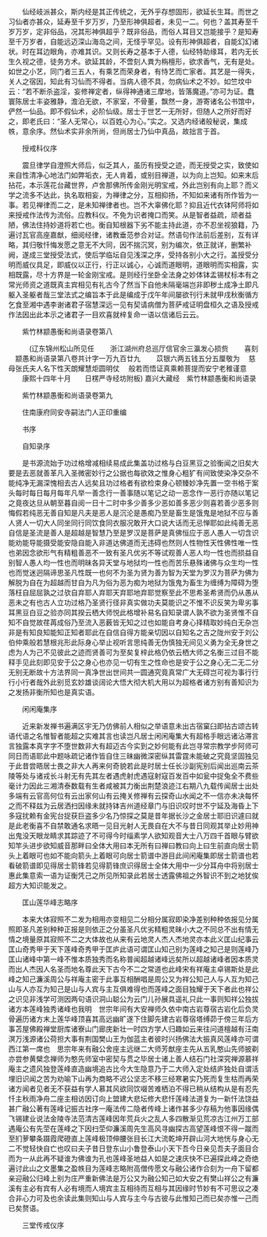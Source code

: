 <!-- { "loadSidebar": true } -->
　　仙经岐派甚众，斯内经是其正传统之，无外乎存想固形，欲延长生耳。而世之习仙者亦甚众，延寿至千岁万岁，乃至形神俱超者，未见一二。何也？盖其寿至千岁万岁，定非俗品，况其形神俱超乎？既非俗品，而俗人耳目又岂能接乎？是知寿至千万岁者，自能远迈深山海岛之间，无怪乎罕见。设有形神俱超者，自能幻幻诸状。时在耳边眼角，亦难其识。又则长寿之基本于人德，仙经特助缘耳，若内无长生久视之德，徒务方术。欲延其龄，不啻刻人粪为栴檀形，欲求香气，无有是处。如世之小艺，同门者三五人，有乘艺而荣身者，有恃艺而亡家者。其艺是一得失，关人之宿因，知此有习仙而不得者。当病人德不具，勿病仙术之不妙。如竺坟中云：“若不断杀盗淫，妄修禅定者，纵得神通诸三摩地，皆落魔道。”亦可为证。蠢寰陈居士丰姿雅静，澹泊无欲，不家室，不骨董，飘然一身，游寄诸名公书馆中，俨然一仙品。即不假仙术，必阶仙级。居士于世艺一无所好，但随人之所好而好之，即老氏曰：“圣人无常心，以百姓心为心。”实之。又选内经诸般秘说，集成帙，意余序。然仙术实非余所尚，但尚居士乃仙中真品，故拙言于首。

　　授戒科仪序

　　震旦律学自澄照大师后，似乏其人，虽历有授受之迹，而无授受之实，致使如来自性清净心地法门如弊垢衣，无人肯着，或别目禅道，以为向上岂知。如来末后拈花，本示莲花台藏世界，卢舍那佛所传金刚光明宝戒，外此岂别有向上耶？而义学之流多不达此，执名取相妄，为禅律之分，互相抑扬，不知如来诸有所作皆为一事。若见禅律而二之，是未知禅律者也。岂不大辜佛化耶？抑且近代衣钵阿师将如来授戒作法传为流俗。应教科仪。不免为识者掩口而笑。从是智者益疏，顽者益陋，佛法住持妙道将若亡也。衡自知根器下劣不能主持此道，亦不忍坐视狼籍，乃遍讨瓦官高座嘉猷，细阅经律，诸教垂范参合对证。然语句作法前后差别，互有详略，其归敬忏悔发愿之意无不大同，因不揣沉冥，别为编次，依正就详，删繁补阙，遂成三堂授受法式，使后学临坛自见浅深之序，受持各别小大之行。盖授受分明而威仪具足，即威仪以正行，行正以诚心，心诚而道眼明，道眼明而实相露，实相既露，尽十方界是一轮金刚宝戒。是则经行坐卧全法身之妙体钵盂锡杖标本有之常光师资之道既真主宾相见有礼古今了然当下自他未隔毫端岂非即秽土成净土即凡躯入圣躯者哉三堂法式之编旨本于此是编成于戊午年间屡欲刊行未就甲戌秋衡循方乞食至湘中遇李谢诸君子宿慧深远一见有契请病僧为菩萨戒证明盘桓久之语及授戒作法因出此本示之诸君子一目欢喜就梓复命一语以信诸后云云。

　　紫竹林颛愚衡和尚语录卷第八

　　　(辽东锦州松山所见任
　　浙江湖州府总巡厅信官余三瀛发心损赀
　　喜刻
　颛愚和尚语录第八卷共计字一万九百廿九
　　苡银六两五钱五分五厘敬为
　慈母张氏夫人名下性天朗耀慧炬圆明仗
　般若而悟证真乘赖菩提而安宁老稚谨意
　　康熙十四年十月　　日楞严寺经坊附板)
嘉兴大藏经　紫竹林颛愚衡和尚语录


　　紫竹林颛愚衡和尚语录卷第九

　　住南康府同安寺嗣法门人正印重编

　　书序

　　自知录序

　　是书源流始于功过格增减相续易成此集盖功过格与白豆黑豆之验衡闻之旧矣大要是去恶就善革凡入圣微密妙行之公据也每欲效之惟身心粗犷有间致使染净交杂不能纯净无漏深愧相去古人远矣且功过格者有欲检束身心顿臻妙净先置一空书格于案头每时每日每月每年凡举一善念行一善事随以笔记之动一恶念作一恶行亦随以笔记之竟夜达旦从朝至暮自阅一日十二时中多少善多少恶如善多恶少则喜若善少恶多则悔假若纯恶无善自知是凡夫是恶人是沉沦是愚痴乃至是畜生是饿鬼是地狱不应与善人贤人一切大人同坐同行同饮食同衣服况敢开大口说大话而无忌惮耶如此纯善无恶自信是圣流是善人是超越是智慧乃至是罗汉是菩萨是真佛恒应于恶人愚人一切含识能劝能导能摄受能安隐自能入非道达佛道而无违碍也然则人性物性天性佛性唯一性也弟因念欲形气有精粗善恶不一致有圣凡优劣不等试观善人恶人均一性也而损益自别智人愚人均一性也而明昧各异天堂与地狱均一性也而苦乐悬殊诸佛与众生均一性也而觉迷迥隔谛思圣凡性既一也何不为圣为贤为善为智为天堂为罗汉为菩萨为佛为解脱为自在为超越而甘自为凡为俗为恶为痴为地狱为饿鬼为畜生为缠缚为障碍为堕落枉自屈屈孰之过欤自弃耶人弃耶天弃耶地弃耶觉察至此不思希圣希贤而仍从愚从恶未之有也古人立功过格乃圣贤行径非真实做功夫莫能识之不惟不识反笑为卑劣事耳黑豆白豆之验亦同其揆云栖大师悦此格增补易名自知录谓人孰不欲为圣贤惟不自知不自觉故荏苒成俗乃至流入恶薮皆无知之过也如能自考身心择精取妙纯白无杂岂非是有知良知能知正知者耶此在自信自得方能亲切因以自知名之吉之陇州安于刘公伯仲乘般若慧根兆形此际身心举止视听言思纯善无伪慎独无间见义勇为全无身世之虑为人为己不见彼此之迹而贤善可为至矣复梓此格仍依云栖大师之名衡三过目不能释手见此刻即见安于公之身心也亦见一切有生之性命也是安于公之身心无二无二分无别无断故十方法界同一真净世出世间共一圆通究竟真常广大无碍岂可视为事行行行小行者哉外此别觅玄妙雄谈阔论大悟大彻大机大用以为超格者诸方别有善知识为之发扬非衡所知也是真实语。

　　闲闲庵集序

　　近来新发禅书遍满区宇无乃仿佛前人相似之举语意未出古宿窠臼即拈古颂古转语代语之名惟智者能超之实难其言也读岂凡居士闲闲庵集大有超格手眼远诸沾滞言言独露本真字字不堕世数非大有超迈古今实到之妙何能有此岂寻常宗教学步阿师可同日而语耶此中题咏疏记诸作皆自住三昧幽微深密纵其雷霆未能破之究竟坚固独见于此昔尝晤居士畏之非大人再来何奇貌若此是时居士任长沙副宪别后闻出巡南云茶陵等处与诸戎长斗射无有先其左者遇虎射虎遇寇射寇百发百中如瓮中捉兔全不费些毫计力因此三湘清泰数载有生者咸被其力衡出荆楚浪迹江右期八九载传闻居士出处多端有云官高何位有云出家何山有云掩关修禅有云探奇山水闻之不一信亦未决每怀之而不释兹为云居洒扫因缘未就持钵吉州道经章门与旧识叹时世不宁延及海昏上下多寇扰赖有金宪台捉获巨盗多少名乃惊探之莫是昔年据长沙之金居士耶旧识遽曰就是此老衡喜不自禁敢通名求晤一见目光射人无畏自在大不与昔日同观其举止妙用神出鬼没天眼龙睛求其踪迹了不可得今时缁素学人欲知观音大士八万四千首眼与臂欲知竿头进步欲知威音那畔曰全体大用曰本无所有曰禅曰教曰向上曰生前直向居士箭头上着眼可也如不能向箭头上着眼可向居士箭谱中游目此间闲庵集即居士箭谱也若看破箭谱即见得居士箭锋若见得箭锋庶识得居士全体大用中一少分耳舟中将别居士惠此集意索一语为证衡凭己之所见所知录此若居士透露佛祖之外智识不到之地犹俟超方大知识能发之。

　　匡山莲华峰志略序

　　本来大体寂照不二发为相用亦变相见二分相分属寂即染净差别种种依报见分属照即圣凡差别种种正报是则依正之分虽圣凡优劣精粗灵昧小大之不同总不出有情无情之境量原其寂照不二之大体故也从来有云地灵人杰人杰地灵亦本此义匡山纪事云匡山奇秀甲于天下莲峰奇秀甲于匡庐此语可谓匡山知己别为莲峰之知己是则莲峰乃匡山诸峰中第一峰不惟本质独秀而名称普闻超越诸峰远矣所以超越诸峰者因本质灵而出人杰因人名圣而地名尊此天下古今不二之常道也此峰宋有祥庵主卓锡斯处是此峰之知己濂溪周公与祥庵主密于此事互相酬唱是周公又为祥公知己人与人互为知己山与人亦互为知己是山与人宾与主互俱难得也而莲峰之面目独耀于天下者此也祥公之识见非浅学可测因两句语识洞山聪公为云门儿孙展具遥礼只此一事则知祥公独拔诸方本莲峰独秀诸峰也我明　世宗年间有大安禅师久依中南古岩尊宿古岩化后负灵骨遍历诸方末上莲华峰顶喜其高远幽旷遂下住脚先建古岩尊宿塔缚茆于傍三年后方事苫屋佛殿禅堂厨库诸寮山门廊庑新壮一时四方学人归趣如云来往问道檀越有汪南溟万浅源诸公荷担大事有荆国樊山王为伽蓝主者彼时兴扬佛法大振真风莲峰亦可谓西江第一席也　思宗年来有融公舍座主远继二大师芳猷座主先从五乳憨山先师披剃亦尝参黄檗念禅师为憨先师室中密契与贯之毕居士诸上善人结石门社深究禅源慕祥庵主之遗风独登莲峰直造幽境追古比今大生隐意乃于二大师入定处结庐独处自谓活埋旧识闻之苦为劝喻下山再为商略不迟公坚志不移三经寒暑实乃死而复生枯而再荣诸方闻者见者无不获益有学人慕其风欲同饮啜苦难栖泊不得已稍从结构从是有忍先忏主秋雨净舟二座主相访因订向上盟建大悲坛修大悲忏莲峰法道复为一新忏法饶益甚广融公著有莲峰记振古社序一庵法传二隐者传峰上诸作甚多少存稿为他事因缘偶飞锡建业说法金陵寺法范清古莲峰因年荒兵火之乱人多四散渐见荒凉古江州万工部遇庵公有先茔在莲峰之下因扫茔仰濂溪周先生高风寻幽探古高望莲峰恨不得一蹴而至扪萝攀条蹑霞爬磴直上莲峰极顶伸腰张目长江大流乾坤开辟山河大地恍与身心无二不觉轻快自亡也叹曰夫子昔日登东山小鲁登泰山小天下吾今日亲见吾夫子面目合而为一从此再不疑谁为佛谁为孔也莲峰圣地益人如是之速庆快不已遍探此峰之奇绝遍讨此山之文墨集之盈帙目为莲峰志略附高僧传愿文与融公诸作合刻为一舟下留都亲迎融公归峰上别为庄严重新佛法是万公又为融公知己如大安之有樊山祥公之有濂溪有主必有宾有人必有境而人境宾主互相待而互相与其因缘时节妙有不可思议之凑合非心力可及也余读此集则知山与人宾与主今与古彼与此惟知己而已矣亦惟一己而已矣赘语。

　　三堂传戒仪序

